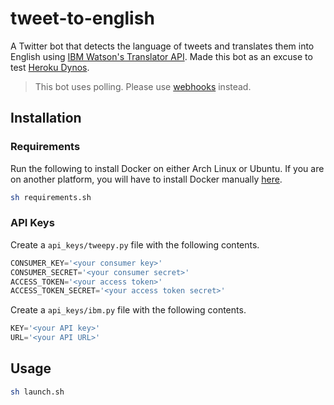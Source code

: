 # tweet-to-english

A Twitter bot that detects the language of tweets and translates them into English using [IBM Watson's Translator API](https://cloud.ibm.com/catalog/services/language-translator). Made this bot as an excuse to test [Heroku Dynos](https://www.heroku.com/dynos).

> This bot uses polling. Please use [webhooks](https://en.wikipedia.org/wiki/Webhook) instead.

## Installation

### Requirements

Run the following to install Docker on either Arch Linux or Ubuntu. If you are on another platform, you will have to install Docker manually [here](https://docs.docker.com/get-docker/).

```bash
sh requirements.sh
```

### API Keys

Create a `api_keys/tweepy.py` file with the following contents.

```python
CONSUMER_KEY='<your consumer key>'
CONSUMER_SECRET='<your consumer secret>'
ACCESS_TOKEN='<your access token>'
ACCESS_TOKEN_SECRET='<your access token secret>'
```

Create a `api_keys/ibm.py` file with the following contents.

```python
KEY='<your API key>'
URL='<your API URL>'
```

## Usage

```bash
sh launch.sh
```
